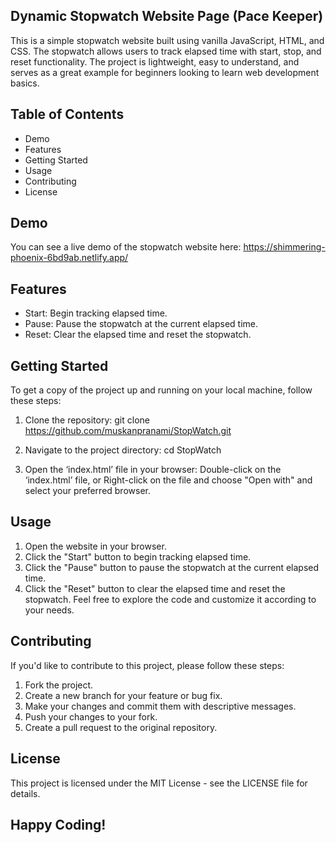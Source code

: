 ## Dynamic Stopwatch Website Page (Pace Keeper)
This is a simple stopwatch website built using vanilla JavaScript, HTML, and CSS. The stopwatch allows users to track elapsed time with start, stop, and reset functionality. The project is lightweight, easy to understand, and serves as a great example for beginners looking to learn web development basics.

## Table of Contents
-	Demo
-	Features
-	Getting Started
-	Usage
-	Contributing
-	License

## Demo
You can see a live demo of the stopwatch website here: https://shimmering-phoenix-6bd9ab.netlify.app/

## Features
- Start: Begin tracking elapsed time.
- Pause: Pause the stopwatch at the current elapsed time.
- Reset: Clear the elapsed time and reset the stopwatch.

## Getting Started
To get a copy of the project up and running on your local machine, follow these steps:
1.	Clone the repository:
git clone https://github.com/muskanpranami/StopWatch.git

2.	Navigate to the project directory:
cd StopWatch

3.	Open the ‘index.html’ file in your browser:
Double-click on the ‘index.html’ file, or
Right-click on the file and choose "Open with" and select your preferred browser.

## Usage
1.	Open the website in your browser.
2.	Click the "Start" button to begin tracking elapsed time.
3.	Click the "Pause" button to pause the stopwatch at the current elapsed time.
4.	Click the "Reset" button to clear the elapsed time and reset the stopwatch.
Feel free to explore the code and customize it according to your needs.

## Contributing
If you'd like to contribute to this project, please follow these steps:
1.	Fork the project.
2.	Create a new branch for your feature or bug fix.
3.	Make your changes and commit them with descriptive messages.
4.	Push your changes to your fork.
5.	Create a pull request to the original repository.

## License 
This project is licensed under the MIT License - see the LICENSE file for details.

## Happy Coding!
